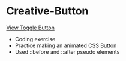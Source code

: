 # Creative-Button

[View Toggle Button](https://brixsta.github.io/Creative-Button/)

- Coding exercise
- Practice making an animated CSS Button
- Used ::before and ::after pseudo elements
